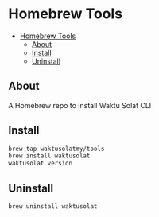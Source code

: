 # Homebrew Tools

- [Homebrew Tools](#homebrew-tools)
  - [About](#about)
  - [Install](#install)
  - [Uninstall](#uninstall)

## About

A Homebrew repo to install Waktu Solat CLI

## Install

```sh
brew tap waktusolatmy/tools
brew install waktusolat
waktusolat version
```

## Uninstall

```sh
brew uninstall waktusolat
```
